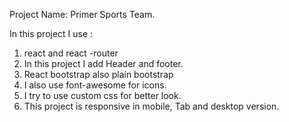 Project Name: Primer Sports Team.

In this project I use : 
1. react and react -router
2. In this project I add Header and footer.
3. React bootstrap also plain bootstrap
4. I also use font-awesome for icons.
5. I try to use custom css for better look.
6. This project is responsive in mobile, Tab and desktop version. 
 